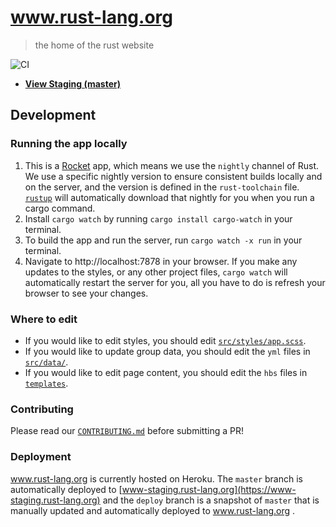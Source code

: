 # www.rust-lang.org
> the home of the rust website

![CI](https://github.com/rust-lang/www.rust-lang.org/workflows/CI/badge.svg)

* [**View Staging (master)**](http://www-staging.rust-lang.org)

## Development

### Running the app locally

1. This is a [Rocket](https://rocket.rs/) app, which means we use the `nightly` channel of Rust. We use a specific nightly version to ensure consistent builds locally and on the server, and the version is defined in the `rust-toolchain` file. [`rustup`](https://rustup.rs) will automatically download that nightly for you when you run a cargo command.
1. Install `cargo watch` by running `cargo install cargo-watch` in your terminal.
1. To build the app and run the server, run `cargo watch -x run` in your terminal.
1. Navigate to http://localhost:7878 in your browser. If you make any updates to the styles, or any other project files, `cargo watch` will automatically restart the server for you, all you have to do is refresh your browser to see your changes.

### Where to edit

- If you would like to edit styles, you should edit [`src/styles/app.scss`](src/styles/app.scss). 
- If you would like to update group data, you should edit the `yml` files in [`src/data/`](src/data/).
- If you would like to edit page content, you should edit the `hbs` files in [`templates`](templates).

### Contributing

Please read our [`CONTRIBUTING.md`](CONTRIBUTING.md) before submitting a PR!

### Deployment

www.rust-lang.org is currently hosted on Heroku. The `master` branch is automatically deployed to [www-staging.rust-lang.org](https://www-staging.rust-lang.org) and the `deploy` branch is a snapshot of `master` that is manually updated and automatically deployed to www.rust-lang.org .
